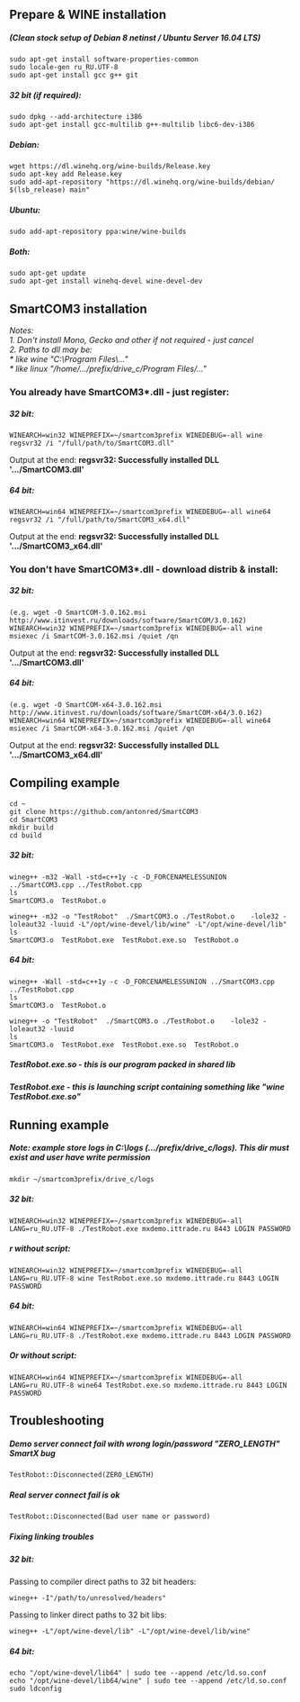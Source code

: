 ## Prepare & WINE installation
##### (Clean stock setup of Debian 8 netinst / Ubuntu Server 16.04 LTS)
```
sudo apt-get install software-properties-common
sudo locale-gen ru_RU.UTF-8
sudo apt-get install gcc g++ git
```
##### 32 bit (if required):
```
sudo dpkg --add-architecture i386
sudo apt-get install gcc-multilib g++-multilib libc6-dev-i386
```
##### Debian:
```
wget https://dl.winehq.org/wine-builds/Release.key
sudo apt-key add Release.key
sudo add-apt-repository "https://dl.winehq.org/wine-builds/debian/ $(lsb_release) main"
```
##### Ubuntu:
```
sudo add-apt-repository ppa:wine/wine-builds
```
##### Both:
```
sudo apt-get update
sudo apt-get install winehq-devel wine-devel-dev
```
## SmartCOM3 installation
_Notes:_    
   _1. Don't install Mono, Gecko and other if not required - just cancel_      
   _2. Paths to dll may be:_    
    _* like wine "C:\\Program Files\\..."_       
    _* like linux "/home/.../prefix/drive_c/Program Files/..."_
    
### You already have SmartCOM3*.dll - just register:
##### 32 bit:
```
WINEARCH=win32 WINEPREFIX=~/smartcom3prefix WINEDEBUG=-all wine regsvr32 /i "/full/path/to/SmartCOM3.dll"
```
Output at the end: **regsvr32: Successfully installed DLL '.../SmartCOM3.dll'**
##### 64 bit:
```
WINEARCH=win64 WINEPREFIX=~/smartcom3prefix WINEDEBUG=-all wine64 regsvr32 /i "/full/path/to/SmartCOM3_x64.dll"
```
Output at the end: **regsvr32: Successfully installed DLL '.../SmartCOM3_x64.dll'**
### You don't have SmartCOM3*.dll - download distrib & install:    
##### 32 bit:
```
(e.g. wget -O SmartCOM-3.0.162.msi http://www.itinvest.ru/downloads/software/SmartCOM/3.0.162)
WINEARCH=win32 WINEPREFIX=~/smartcom3prefix WINEDEBUG=-all wine msiexec /i SmartCOM-3.0.162.msi /quiet /qn
```
Output at the end: **regsvr32: Successfully installed DLL '.../SmartCOM3.dll'**
##### 64 bit:
```
(e.g. wget -O SmartCOM-x64-3.0.162.msi http://www.itinvest.ru/downloads/software/SmartCOM-x64/3.0.162)
WINEARCH=win64 WINEPREFIX=~/smartcom3prefix WINEDEBUG=-all wine64 msiexec /i SmartCOM-x64-3.0.162.msi /quiet /qn
```
Output at the end: **regsvr32: Successfully installed DLL '.../SmartCOM3_x64.dll'**     
## Compiling example
```
cd ~
git clone https://github.com/antonred/SmartCOM3
cd SmartCOM3
mkdir build
cd build
```
##### 32 bit:
```
wineg++ -m32 -Wall -std=c++1y -c -D_FORCENAMELESSUNION ../SmartCOM3.cpp ../TestRobot.cpp
ls
SmartCOM3.o  TestRobot.o

wineg++ -m32 -o "TestRobot"  ./SmartCOM3.o ./TestRobot.o    -lole32 -loleaut32 -luuid -L"/opt/wine-devel/lib/wine" -L"/opt/wine-devel/lib"
ls
SmartCOM3.o  TestRobot.exe  TestRobot.exe.so  TestRobot.o
```
##### 64 bit:
```
wineg++ -Wall -std=c++1y -c -D_FORCENAMELESSUNION ../SmartCOM3.cpp ../TestRobot.cpp
ls
SmartCOM3.o  TestRobot.o

wineg++ -o "TestRobot"  ./SmartCOM3.o ./TestRobot.o    -lole32 -loleaut32 -luuid
ls
SmartCOM3.o  TestRobot.exe  TestRobot.exe.so  TestRobot.o
```
##### TestRobot.exe.so - this is our program packed in shared lib
##### TestRobot.exe - this is launching script containing something like "wine TestRobot.exe.so"
## Running example
##### Note: example store logs in C:\logs (.../prefix/drive_c/logs). This dir must exist and user have write permission
```
mkdir ~/smartcom3prefix/drive_c/logs
```
##### 32 bit:
```
WINEARCH=win32 WINEPREFIX=~/smartcom3prefix WINEDEBUG=-all LANG=ru_RU.UTF-8 ./TestRobot.exe mxdemo.ittrade.ru 8443 LOGIN PASSWORD
```
##### r without script:
```
WINEARCH=win32 WINEPREFIX=~/smartcom3prefix WINEDEBUG=-all LANG=ru_RU.UTF-8 wine TestRobot.exe.so mxdemo.ittrade.ru 8443 LOGIN PASSWORD
```

##### 64 bit:
```
WINEARCH=win64 WINEPREFIX=~/smartcom3prefix WINEDEBUG=-all LANG=ru_RU.UTF-8 ./TestRobot.exe mxdemo.ittrade.ru 8443 LOGIN PASSWORD
```
##### Or without script:
```
WINEARCH=win64 WINEPREFIX=~/smartcom3prefix WINEDEBUG=-all LANG=ru_RU.UTF-8 wine64 TestRobot.exe.so mxdemo.ittrade.ru 8443 LOGIN PASSWORD
```

## Troubleshooting
##### Demo server connect fail with wrong login/password "ZERO_LENGTH" SmartX bug
```
TestRobot::Disconnected(ZERO_LENGTH)
```
##### Real server connect fail is ok
```
TestRobot::Disconnected(Bad user name or password)
```
##### Fixing linking troubles
##### 32 bit:
Passing to compiler direct paths to 32 bit headers:
```
wineg++ -I"/path/to/unresolved/headers"
```
Passing to linker direct paths to 32 bit libs:
```
wineg++ -L"/opt/wine-devel/lib" -L"/opt/wine-devel/lib/wine"
```
##### 64 bit:
```
echo "/opt/wine-devel/lib64" | sudo tee --append /etc/ld.so.conf
echo "/opt/wine-devel/lib64/wine" | sudo tee --append /etc/ld.so.conf
sudo ldconfig
```
